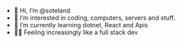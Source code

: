 - 👋 Hi, I’m @soteland
- 👀 I’m interested in coding, computers, servers and stuff.
- 🌱 I’m currently learning dotnet, React and Apis
- 🧑‍💻 Feeling increasingly like a full stack dev

<!---
soteland/soteland is a ✨ special ✨ repository because its `README.md` (this file) appears on your GitHub profile.
You can click the Preview link to take a look at your changes.
--->
